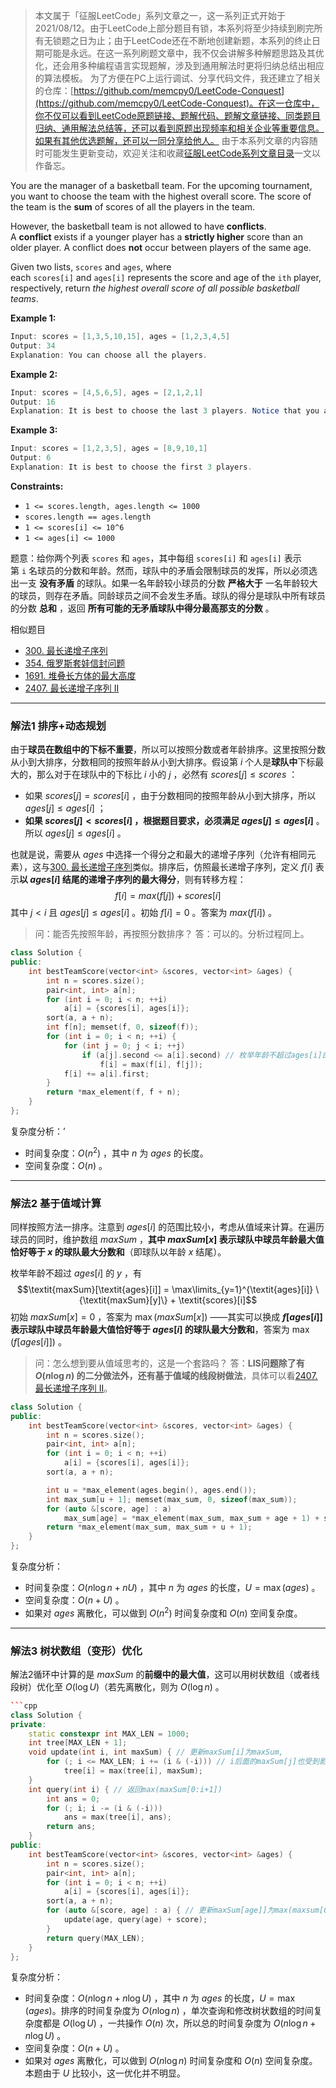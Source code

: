 > 本文属于「征服LeetCode」系列文章之一，这一系列正式开始于2021/08/12。由于LeetCode上部分题目有锁，本系列将至少持续到刷完所有无锁题之日为止；由于LeetCode还在不断地创建新题，本系列的终止日期可能是永远。在这一系列刷题文章中，我不仅会讲解多种解题思路及其优化，还会用多种编程语言实现题解，涉及到通用解法时更将归纳总结出相应的算法模板。
> <b></b>
> 为了方便在PC上运行调试、分享代码文件，我还建立了相关的仓库：[https://github.com/memcpy0/LeetCode-Conquest](https://github.com/memcpy0/LeetCode-Conquest)。在这一仓库中，你不仅可以看到LeetCode原题链接、题解代码、题解文章链接、同类题目归纳、通用解法总结等，还可以看到原题出现频率和相关企业等重要信息。如果有其他优选题解，还可以一同分享给他人。
> <b></b>
> 由于本系列文章的内容随时可能发生更新变动，欢迎关注和收藏[征服LeetCode系列文章目录](https://memcpy0.blog.csdn.net/article/details/119656559)一文以作备忘。

You are the manager of a basketball team. For the upcoming tournament, you want to choose the team with the highest overall score. The score of the team is the **sum** of scores of all the players in the team.

However, the basketball team is not allowed to have **conflicts**. A **conflict** exists if a younger player has a **strictly higher** score than an older player. A conflict does **not** occur between players of the same age.

Given two lists, `scores` and `ages`, where each `scores[i]` and `ages[i]` represents the score and age of the `ith` player, respectively, return _the highest overall score of all possible basketball teams_.

**Example 1:**
```java
Input: scores = [1,3,5,10,15], ages = [1,2,3,4,5]
Output: 34
Explanation: You can choose all the players.
```
**Example 2:**
```java
Input: scores = [4,5,6,5], ages = [2,1,2,1]
Output: 16
Explanation: It is best to choose the last 3 players. Notice that you are allowed to choose multiple people of the same age.
```
**Example 3:**
```java
Input: scores = [1,2,3,5], ages = [8,9,10,1]
Output: 6
Explanation: It is best to choose the first 3 players. 
```
**Constraints:**
-   `1 <= scores.length, ages.length <= 1000`
-   `scores.length == ages.length`
-   `1 <= scores[i] <= 10^6`
-   `1 <= ages[i] <= 1000`

题意：给你两个列表 `scores` 和 `ages`，其中每组 `scores[i]` 和 `ages[i]` 表示第 `i` 名球员的分数和年龄。然而，球队中的矛盾会限制球员的发挥，所以必须选出一支 **没有矛盾** 的球队。如果一名年龄较小球员的分数 **严格大于** 一名年龄较大的球员，则存在矛盾。同龄球员之间不会发生矛盾。球队的得分是球队中所有球员的分数 **总和** ，返回 **所有可能的无矛盾球队中得分最高那支的分数** 。

相似题目
- [300. 最长递增子序列](https://leetcode.cn/problems/longest-increasing-subsequence/)
- [354. 俄罗斯套娃信封问题](https://leetcode.cn/problems/russian-doll-envelopes/)
- [1691. 堆叠长方体的最大高度](https://leetcode.cn/problems/maximum-height-by-stacking-cuboids/)
- [2407. 最长递增子序列 II](https://leetcode.cn/problems/longest-increasing-subsequence-ii/)

---
### 解法1 排序+动态规划
由于**球员在数组中的下标不重要**，所以可以按照分数或者年龄排序。这里按照分数从小到大排序，分数相同的按照年龄从小到大排序。假设第 $i$ 个人是**球队中**下标最大的，那么对于在球队中的下标比 $i$ 小的 $j$ ，必然有 $\textit{scores}[j]\le\textit{scores}$ ：
- 如果 $scores[j]=scores[i]$ ，由于分数相同的按照年龄从小到大排序，所以 $\textit{ages}[j]\le \textit{ages}[i]$ ；
- **如果 $\textit{scores}[j]<\textit{scores}[i]$ ，根据题目要求，必须满足 $ages[j]≤ages[i]$** 。所以 $ages[j]≤ages[i]$ 。

也就是说，需要从 $ages$ 中选择一个得分之和最大的递增子序列（允许有相同元素），这与[300. 最长递增子序列](https://leetcode.cn/problems/longest-increasing-subsequence/)类似。排序后，仿照最长递增子序列，定义 $f[i]$ 表示**以 $ages[i]$ 结尾的递增子序列的最大得分**，则有转移方程：
$$f[i]=max⁡(f[j])+scores[i]$$
其中 $j<i$ 且 $ages[j]≤ages[i]$ 。初始 $f[i]=0$ 。答案为 $max⁡(f[i])$ 。
> 问：能否先按照年龄，再按照分数排序？
> 答：可以的。分析过程同上。
```cpp
class Solution {
public:
    int bestTeamScore(vector<int> &scores, vector<int> &ages) {
        int n = scores.size();
        pair<int, int> a[n];
        for (int i = 0; i < n; ++i)
            a[i] = {scores[i], ages[i]};
        sort(a, a + n);
        int f[n]; memset(f, 0, sizeof(f));
        for (int i = 0; i < n; ++i) {
            for (int j = 0; j < i; ++j)
                if (a[j].second <= a[i].second) // 枚举年龄不超过ages[i]的队
                    f[i] = max(f[i], f[j]);
            f[i] += a[i].first;
        }
        return *max_element(f, f + n); 
    }
};
```
复杂度分析：’
- 时间复杂度：$O(n^2)$ ，其中 $n$ 为 $ages$ 的长度。
- 空间复杂度：$O(n)$ 。

---
### 解法2 基于值域计算
同样按照方法一排序。注意到 $\textit{ages}[i]$ 的范围比较小，考虑从值域来计算。在遍历球员的同时，维护数组 $\textit{maxSum}$ ，**其中 $maxSum[x]$ 表示球队中球员年龄最大值恰好等于 $x$ 的球队最大分数和**（即球队以年龄 $x$ 结尾）。

枚举年龄不超过 $ages[i]$ 的 $y$ ，有
$$\textit{maxSum}[\textit{ages}[i]] = \max\limits_{y=1}^{\textit{ages}[i]} \{\textit{maxSum}[y]\} + \textit{scores}[i]$$
初始 $maxSum[x]=0$ ，答案为 $\max(\textit{maxSum}[x])$ ——其实可以换成 **$f[ages[i]]$ 表示球队中球员年龄最大值恰好等于 $ages[i]$ 的球队最大分数和**，答案为 $\max (f[ages[i]])$ 。
> 问：怎么想到要从值域思考的，这是一个套路吗？
> 答：**LIS问题除了有 $O(n\log⁡n)$ 的二分做法外，还有基于值域的线段树做法**，具体可以看[2407. 最长递增子序列 II]()。
```cpp
class Solution {
public:
    int bestTeamScore(vector<int> &scores, vector<int> &ages) {
        int n = scores.size();
        pair<int, int> a[n];
        for (int i = 0; i < n; ++i)
            a[i] = {scores[i], ages[i]};
        sort(a, a + n);

        int u = *max_element(ages.begin(), ages.end());
        int max_sum[u + 1]; memset(max_sum, 0, sizeof(max_sum));
        for (auto &[score, age] : a)
            max_sum[age] = *max_element(max_sum, max_sum + age + 1) + score; // 枚举年龄不超过ages[i]的球队
        return *max_element(max_sum, max_sum + u + 1);
    }
};
```
复杂度分析：
- 时间复杂度：$O(n\log n + nU)$ ，其中 $n$ 为 $\textit{ages}$ 的长度，$U=\max(\textit{ages})$ 。
- 空间复杂度：$O(n+U)$ 。
- 如果对 $\textit{ages}$ 离散化，可以做到 $O(n^2)$ 时间复杂度和 $O(n)$ 空间复杂度。

---
### 解法3 树状数组（变形）优化
解法2循环中计算的是 $maxSum$ 的**前缀中的最大值**，这可以用树状数组（或者线段树）优化至 $O(\log U)$（若先离散化，则为 $O(\log⁡n)$ 。
```cpp
```cpp
class Solution {
private:
    static constexpr int MAX_LEN = 1000;
    int tree[MAX_LEN + 1];
    void update(int i, int maxSum) { // 更新maxSum[i]为maxSum,
        for (; i <= MAX_LEN; i += (i & (-i))) // i后面的maxSum[j]也受到影响
            tree[i] = max(tree[i], maxSum);
    }
    int query(int i) { // 返回max(maxSum[0:i+1])
        int ans = 0;
        for (; i; i -= (i & (-i)))
            ans = max(tree[i], ans);
        return ans;
    }
public:
    int bestTeamScore(vector<int> &scores, vector<int> &ages) {
        int n = scores.size();
        pair<int, int> a[n];
        for (int i = 0; i < n; ++i)
            a[i] = {scores[i], ages[i]};
        sort(a, a + n);
        for (auto &[score, age] : a) { // 更新maxSum[age]]为max(maxsum[0:age+1])+score
            update(age, query(age) + score);
        }
        return query(MAX_LEN);
    }
};
```
复杂度分析：
- 时间复杂度：$O(n\log n + n\log U)$ ，其中 $n$ 为 $\textit{ages}$ 的长度，$U=\max(\textit{ages})$。排序的时间复杂度为 $O(n\log n)$ ，单次查询和修改树状数组的时间复杂度都是 $O(\log U)$ ，一共操作 $O(n)$ 次，所以总的时间复杂度为 $O(n\log n + n\log U)$ 。
- 空间复杂度：$O(n+U)$ 。
- 如果对 $\textit{ages}$ 离散化，可以做到 $O(n\log n)$ 时间复杂度和 $O(n)$ 空间复杂度。本题由于 $U$ 比较小，这一优化并不明显。
